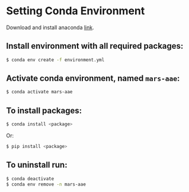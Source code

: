 # Setting Conda Environment

Download and install anaconda [link](https://www.anaconda.com/distribution/).

## Install environment with all required packages:

```bash
$ conda env create -f environment.yml
```

## Activate conda environment, named `mars-aae`:

```bash
$ conda activate mars-aae
```

## To install packages:

```bash
$ conda install <package>
```

Or:

```bash
$ pip install <package>
```

## To uninstall run:

```bash
$ conda deactivate
$ conda env remove -n mars-aae
```
